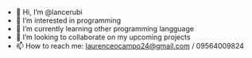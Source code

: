 - 👋 Hi, I’m @lancerubi
- 👀 I’m interested in programming
- 🌱 I’m currently learning other programming langguage
- 💞️ I’m looking to collaborate on my upcoming projects
- 📫 How to reach me: laurenceocampo24@gmail.com / 09564009824

<!---
lancerubi/lancerubi is a ✨ special ✨ repository because its `README.md` (this file) appears on your GitHub profile.
You can click the Preview link to take a look at your changes.
--->
